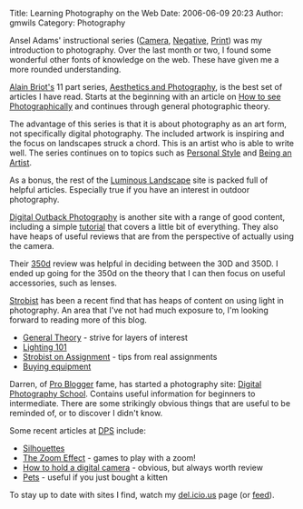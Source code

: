 Title: Learning Photography on the Web
Date: 2006-06-09 20:23
Author: gmwils
Category: Photography

Ansel Adams' instructional series ([Camera][], [Negative][], [Print][])
was my introduction to photography. Over the last month or two, I found
some wonderful other fonts of knowledge on the web. These have given me
a more rounded understanding.

</p>

[Alain Briot's][] 11 part series, [Aesthetics and Photography][], is the
best set of articles I have read. Starts at the beginning with an
article on [How to see Photographically][] and continues through general
photographic theory.

</p>

The advantage of this series is that it is about photography as an art
form, not specifically digital photography. The included artwork is
inspiring and the focus on landscapes struck a chord. This is an artist
who is able to write well. The series continues on to topics such as
[Personal Style][] and [Being an Artist][].

</p>

As a bonus, the rest of the [Luminous Landscape][] site is packed full
of helpful articles. Especially true if you have an interest in outdoor
photography.

</p>

[Digital Outback Photography][] is another site with a range of good
content, including a simple [tutorial][] that covers a little bit of
everything. They also have heaps of useful reviews that are from the
perspective of actually using the camera.

</p>

Their [350d][] review was helpful in deciding between the 30D and 350D.
I ended up going for the 350d on the theory that I can then focus on
useful accessories, such as lenses.

</p>

[Strobist][] has been a recent find that has heaps of content on using
light in photography. An area that I've not had much exposure to, I'm
looking forward to reading more of this blog.

</p>

-   [General Theory][] - strive for layers of interest
-   [Lighting 101][]
-   [Strobist on Assignment][] - tips from real assignments
-   [Buying equipment][]

</p>

Darren, of [Pro Blogger][] fame, has started a photography site:
[Digital Photography School][]. Contains useful information for
beginners to intermediate. There are some strikingly obvious things that
are useful to be reminded of, or to discover I didn't know.

</p>

Some recent articles at [DPS][Digital Photography School] include:

</p>

-   [Silhouettes][]
-   [The Zoom Effect][] - games to play with a zoom!
-   [How to hold a digital camera][] - obvious, but always worth review
-   [Pets][] - useful if you just bought a kitten

</p>

To stay up to date with sites I find, watch my [del.icio.us][]<a> page
(or </a>[feed][]).

</p>

  [Camera]: http://www.amazon.com/exec/obidos/ASIN/0821221841/pseudofish-20?creative=327641&camp=14573&link_code=as1
  [Negative]: http://www.amazon.com/exec/obidos/ASIN/0821221868/pseudofish-20?creative=327641&camp=14573&link_code=as1
  [Print]: http://www.amazon.com/exec/obidos/ASIN/0821221876/pseudofish-20?creative=327641&camp=14573&link_code=as1
  [Alain Briot's]: http://www.beautiful-landscape.com/
  [Aesthetics and Photography]: http://luminous-landscape.com/columns/briots_view.shtml
  [How to see Photographically]: http://luminous-landscape.com/columns/aesthetics-1.shtml
  [Personal Style]: http://luminous-landscape.com/columns/aesthetics9.shtml
  [Being an Artist]: http://luminous-landscape.com/columns/aesthetics10.shtml
  [Luminous Landscape]: http://luminous-landscape.com/
  [Digital Outback Photography]: http://www.outbackphoto.com/
  [tutorial]: http://www.outbackphoto.com/handbook/DigitalOutbackPhotography.html
  [350d]: http://www.outbackphoto.com/reviews/equipment/canon_350D/Canon_350D_review.html
  [Strobist]: http://strobist.blogspot.com
  [General Theory]: http://strobist.blogspot.com/2006/06/general-theory-strive-for-layers-of.html
  [Lighting 101]: http://strobist.blogspot.com/2006/03/lighting-101.html
  [Strobist on Assignment]: http://strobist.blogspot.com/2006/03/on-assignment.html
  [Buying equipment]: http://strobist.blogspot.com/2006/04/money-choices-light-or-mor_114590285884455531.html
  [Pro Blogger]: http://www.problogger.net/
  [Digital Photography School]: http://digital-photography-school.com/blog/
  [Silhouettes]: http://digital-photography-school.com/blog/how-to-photograph-silhouettes/
  [The Zoom Effect]: http://digital-photography-school.com/blog/using-the-zoom-effect/
  [How to hold a digital camera]: http://digital-photography-school.com/blog/how-to-hold-a-digital-camera/
  [Pets]: http://digital-photography-school.com/blog/how-to-photograph-pets/
  [del.icio.us]: http://del.icio.us/gmwils/photography
  [feed]: http://del.icio.us/rss/gmwils/photography
